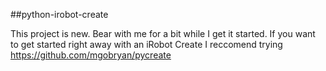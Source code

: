 ##python-irobot-create

This project is new. Bear with me for a bit while I get it started. If you want to get started right away with an iRobot Create I reccomend trying https://github.com/mgobryan/pycreate
